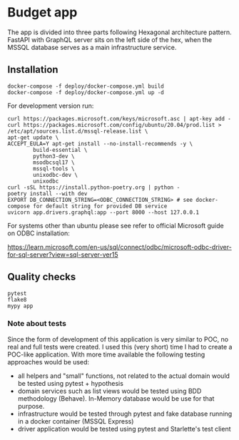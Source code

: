 # Budget app

The app is divided into three parts following Hexagonal architecture pattern. FastAPI with GraphQL server sits on the
left side of the hex, when the MSSQL database serves as a main infrastructure service.
## Installation

```shell
docker-compose -f deploy/docker-compose.yml build
docker-compose -f deploy/docker-compose.yml up -d
```

For development version run:
```shell
curl https://packages.microsoft.com/keys/microsoft.asc | apt-key add -
curl https://packages.microsoft.com/config/ubuntu/20.04/prod.list > /etc/apt/sources.list.d/mssql-release.list \
apt-get update \
ACCEPT_EULA=Y apt-get install --no-install-recommends -y \
        build-essential \
        python3-dev \
        msodbcsql17 \
        mssql-tools \
        unixodbc-dev \
        unixodbc
curl -sSL https://install.python-poetry.org | python -
poetry install --with dev
EXPORT DB_CONNECTION_STRING=<ODBC_CONNECTION_STRING> # see docker-compose for default string for provided DB service
uvicorn app.drivers.graphql:app --port 8000 --host 127.0.0.1
```

For systems other than ubuntu please see refer to official Microsoft guide on ODBC installation:

https://learn.microsoft.com/en-us/sql/connect/odbc/microsoft-odbc-driver-for-sql-server?view=sql-server-ver15

## Quality checks
```shell
pytest
flake8
mypy app
```
### Note about tests

Since the form of development of this application is very similar to POC, no real and full tests were created. I used
this (very short) time I had to create a POC-like application. With more time available the following testing approaches
would be used:

- all helpers and "small" functions, not related to the actual domain would be tested using pytest + hypothesis
- domain services such as list views would be tested using BDD methodology (Behave). In-Memory database would be use
  for that purpose.
- infrastructure would be tested through pytest and fake database running in a docker container (MSSQL Express)
- driver application would be tested using pytest and Starlette's test client